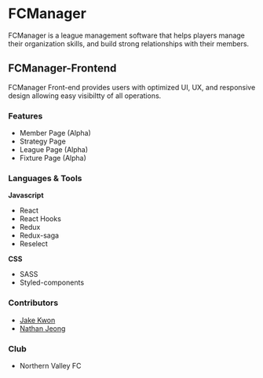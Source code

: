# FCManager
FCManager is a league management software that helps players manage their organization skills, and build strong relationships with their members.

## FCManager-Frontend
FCManager Front-end provides users with optimized UI, UX, and responsive design allowing easy visibiltty of all operations.

### Features
* Member Page (Alpha)
* Strategy Page
* League Page (Alpha)
* Fixture Page (Alpha)

### Languages & Tools

**Javascript**
* React
* React Hooks
* Redux
* Redux-saga
* Reselect

**CSS**
* SASS
* Styled-components

### Contributors
* [Jake Kwon](https://github.com/FoxeyesJK)
* [Nathan Jeong](https://github.com/HolydayJeong)

### Club
* Northern Valley FC

